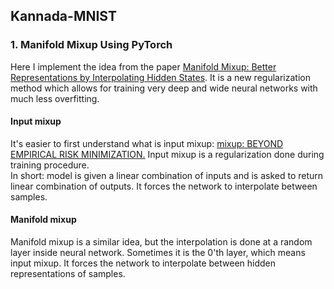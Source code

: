  ## Kannada-MNIST
 
 ### 1. Manifold Mixup Using PyTorch
 Here I implement the idea from the paper [Manifold Mixup: Better Representations by Interpolating Hidden States](https://arxiv.org/pdf/1806.05236.pdf).
 It is a new regularization method which allows for training very deep and wide neural networks with much less overfitting.
 
 #### Input mixup

 It's easier to first understand what is input mixup: [mixup: BEYOND EMPIRICAL RISK MINIMIZATION.](https://arxiv.org/pdf/1710.09412.pdf)
 Input mixup is a regularization done during training procedure.                                                                                                 
 In short: model is given a linear combination of inputs and is asked to return linear combination of outputs.
 It forces the network to interpolate between samples.
 
 #### Manifold mixup

 Manifold mixup is a similar idea, but the interpolation is done at a random layer inside neural network.
 Sometimes it is the 0'th layer, which means input mixup.
 It forces the network to interpolate between hidden representations of samples.

